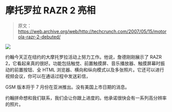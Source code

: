 # 摩托罗拉 RAZR 2 亮相

> 原文：<https://web.archive.org/web/http://techcrunch.com/2007/05/15/motorola-razr-2-debuted/>

![](img/1b7d081445590f30907e224675047ef2.png)

约翰今天正在纽约的大摩托罗拉活动上努力工作。他说，詹德刚刚展示了 RAZR 2，它看起来真的很好。功能包括触觉、前置触摸屏、音乐播放器、触摸屏幕时振动的前置按钮、全 HTML 浏览器、横向和纵向模式以及多张照片。它还可以进行视频会议，你可以在通话过程中发送彩信，

GSM 版本将于 7 月份在亚洲推出。没有美国上市日期的消息。

约翰拼命想和我们联系，我们会让你跟上进度的。他承诺很快会有一系列高分辨率的照片。